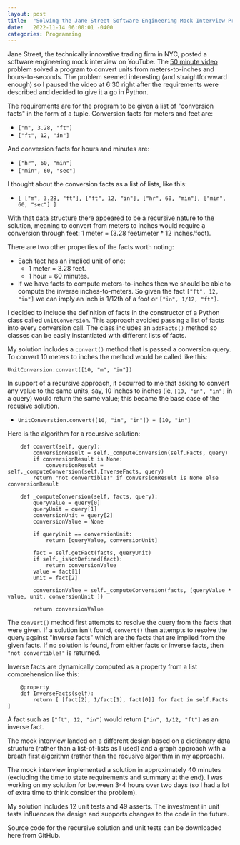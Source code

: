 ```yaml
---
layout: post
title:  "Solving the Jane Street Software Engineering Mock Interview Problem"
date:   2022-11-14 06:00:01 -0400
categories: Programming
---
```


Jane Street, the technically innovative trading firm in NYC, posted a software engineering mock interview on YouTube.
The [50 minute video][EngineeringMockInterviewYouTubeURL] problem solved a program to convert units from meters-to-inches
and hours-to-seconds. The problem seemed interesting (and straightforwward enough) so I paused the video at 6:30 right
after the requirements were described and decided to give it a go in Python.

The requirements are for the program to be given a list of "conversion facts" in the form of a tuple. Conversion facts for meters and
feet are:

- `["m", 3.28, "ft"]`
- `["ft", 12, "in"]`

And conversion facts for hours and minutes are:

- `["hr", 60, "min"]`
- `["min", 60, "sec"]`

I thought about the conversion facts as a list of lists, like this:

- `[ ["m", 3.28, "ft"], ["ft", 12, "in"],
     ["hr", 60, "min"], ["min", 60, "sec"] ]`

With that data structure there appeared to be a recursive nature to the solution, meaning to convert from meters to
inches would require a conversion through feet: 1 meter = (3.28 feet/meter * 12 inches/foot).

There are two other properties of the facts worth noting:

- Each fact has an implied unit of one:
  - 1 meter = 3.28 feet.
  - 1 hour = 60 minutes.
- If we have facts to compute meters-to-inches then we should be able to compute the inverse inches-to-meters.
So given the fact `["ft", 12, "in"]` we can imply an inch is 1/12th of a foot or `["in", 1/12, "ft"]`.

I decided to include the definition of facts in the constructor of a Python class called `UnitConversion`. This approach
avoided passing a list of facts into every conversion call. The class includes an `addFacts()` method so classes can be
easily instantiated with different lists of facts.

My solution includes a `convert()` method that is passed a conversion query. To convert 10 meters to inches the method
would be called like this:

`UnitConversion.convert([10, "m", "in"])`

In support of a recursive approach, it occurred to me that asking to convert any value to the same units, say,
10 inches to inches (ie, `[10, "in", "in"]` in a query) would return the same value; this became the base case
of the recusive solution.

- `UnitConverstion.convert([10, "in", "in"]) = [10, "in"]`

Here is the algorithm for a recursive solution:

```
    def convert(self, query):
        conversionResult = self._computeConversion(self.Facts, query)
        if conversionResult is None:
            conversionResult = self._computeConversion(self.InverseFacts, query)
        return "not convertible!" if conversionResult is None else conversionResult

    def _computeConversion(self, facts, query):
        queryValue = query[0]
        queryUnit = query[1]
        conversionUnit = query[2]
        conversionValue = None

        if queryUnit == conversionUnit:
            return [queryValue, conversionUnit]

        fact = self.getFact(facts, queryUnit)
        if self._isNotDefined(fact):
            return conversionValue
        value = fact[1]
        unit = fact[2]

        conversionValue = self._computeConversion(facts, [queryValue * value, unit, conversionUnit ])

        return conversionValue
```

The `convert()` method first attempts to resolve the query from the facts that were given. If a solution isn't found,
`convert()` then attempts to resolve the query against "inverse facts" which are the facts that are implied from the
given facts. If no solution is found, from either facts or inverse facts, then `"not convertible!"` is returned.

Inverse facts are dynamically computed as a property from a list comprehension like this:

```
    @property
    def InverseFacts(self):
        return [ [fact[2], 1/fact[1], fact[0]] for fact in self.Facts ]
```

A fact such as `["ft", 12, "in"]` would return `["in", 1/12, "ft"]` as an inverse fact.

The mock interview landed on a different design based on a dictionary data structure (rather than a list-of-lists as
I used) and a graph approach with a breath first algorithm (rather than the recusive algorithm in my approach).

The mock interview implemented a solution in approximately 40 minutes (excluding the time to state requirements and
summary at the end). I was working on my solution for between 3-4 hours over two days (so I had a lot of extra time
to think consider the problem).

My solution includes 12 unit tests and 49 asserts. The investment in unit tests influences the design and supports
changes to the code in the future.

Source code for the recursive solution and unit tests can be downloaded here from GitHub.

[EngineeringMockInterviewYouTubeURL]: https://www.youtube.com/watch?v=VfbFJISCP3g
